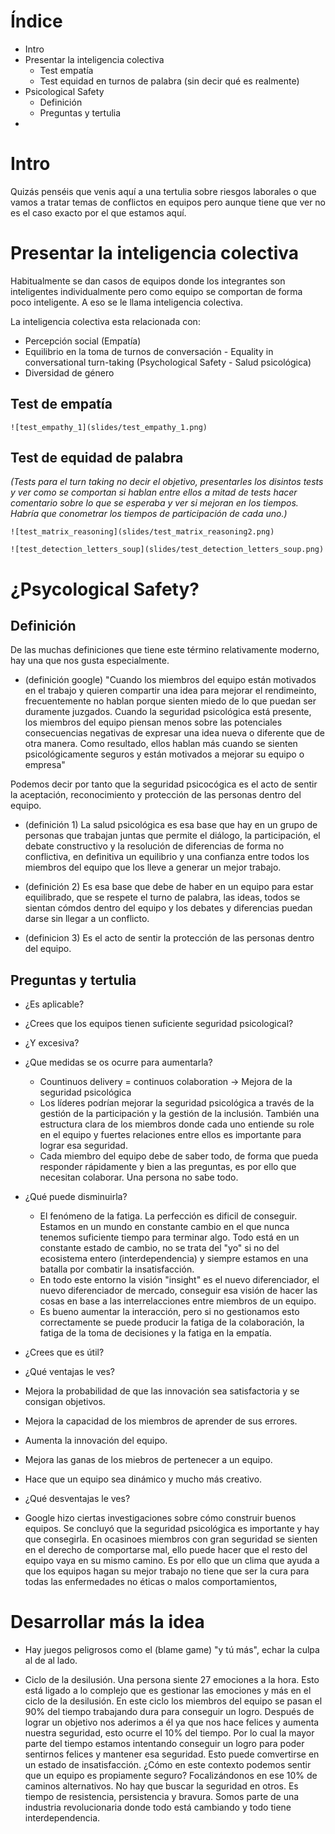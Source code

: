 Índice
========
- Intro
- Presentar la inteligencia colectiva
  - Test empatía
  - Test equidad en turnos de palabra (sin decir qué es realmente)
- Psicological Safety
  - Definición
  - Preguntas y tertulia
-    


Intro
======

Quizás penséis que venis aquí a una tertulia sobre riesgos laborales o que vamos a tratar temas de conflictos en equipos pero aunque tiene que ver no es el caso exacto por el que estamos aquí.

Presentar la inteligencia colectiva
=====================================

Habitualmente se dan casos de equipos donde los integrantes son inteligentes individualmente pero como equipo se comportan de forma poco inteligente. A eso se le llama inteligencia colectiva.

La inteligencia colectiva esta relacionada con:
  - Percepción social (Empatía)
  - Equilibrio en la toma de turnos de conversación - Equality in conversational turn-taking (Psychological Safety - Salud psicológica)
  - Diversidad de género

Test de empatía
-----------------

    ![test_empathy_1](slides/test_empathy_1.png)



Test de equidad de palabra
-------------------------

*(Tests para el turn taking no decir el objetivo, presentarles los disintos tests y ver como se comportan si hablan entre ellos a mitad de tests hacer comentario sobre lo que se esperaba y ver si mejoran en los tiempos. Habría que conometrar los tiempos de participación de cada uno.)*

    ![test_matrix_reasoning](slides/test_matrix_reasoning2.png)

    ![test_detection_letters_soup](slides/test_detection_letters_soup.png)



¿Psycological Safety?
=====================

Definición
-------------

De las muchas definiciones que tiene este término relativamente moderno, hay una que nos gusta especialmente.

- (definición google) "Cuando los miembros del equipo están motivados en el trabajo y quieren compartir una idea para mejorar el rendimeinto, frecuentemente no hablan porque sienten miedo de lo que puedan ser duramente juzgados. Cuando la seguridad psicológica está presente, los miembros del equipo piensan menos sobre las potenciales consecuencias negativas de expresar una idea nueva o diferente que de otra manera. Como resultado, ellos hablan más cuando se sienten psicológicamente seguros y están motivados a mejorar su equipo o empresa"

Podemos decir por tanto que la seguridad psicocógica es el acto de sentir la aceptación, reconocimiento y protección de las personas dentro del equipo.

- (definición 1) La salud psicológica es esa base que hay en un grupo de personas que trabajan juntas que permite el diálogo, la participación, el debate constructivo y la resolución de diferencias de forma no conflictiva, en definitiva un equilibrio y una confianza entre todos los miembros del equipo que los lleve a generar un mejor trabajo.

- (definición 2) Es esa base que debe de haber en un equipo para estar equilibrado, que se respete el turno de palabra, las ideas, todos se sientan cómdos dentro del equipo y los debates y diferencias puedan darse sin llegar a un conflicto.

- (definicion 3) Es el acto de sentir la protección de las personas dentro del equipo.


Preguntas y tertulia
----------------------

- ¿Es aplicable?

- ¿Crees que los equipos tienen suficiente seguridad psicological?

- ¿Y excesiva?

- ¿Que medidas se os ocurre para aumentarla?
  - Countinuos delivery = continuos colaboration -> Mejora de la seguridad psicológica
  - Los líderes podrían mejorar la seguridad psicológica a través de la gestión de la participación y la gestión de la inclusión. También una estructura clara de los miembros donde cada uno entiende su role en el equipo y fuertes relaciones entre ellos es importante para lograr esa seguridad.
  - Cada miembro del equipo debe de saber todo, de forma que pueda responder rápidamente y bien a las preguntas, es por ello que necesitan colaborar. Una persona no sabe todo.
  
- ¿Qué puede disminuirla?
  - El fenómeno de la fatiga. La perfección es dificil de conseguir. Estamos en un mundo en constante cambio en el que nunca tenemos suficiente tiempo para terminar algo. Todo está en un constante estado de cambio, no se trata del "yo" si no del ecosistema entero (interdependencia) y siempre estamos en una batalla por combatir la insatisfacción. 
  - En todo este entorno la visión "insight" es el nuevo diferenciador, el nuevo diferenciador de mercado, conseguir esa visión de hacer las cosas en base a las interrelacciones entre miembros de un equipo.
  - Es bueno aumentar la interacción, pero si no gestionamos esto correctamente se puede producir la fatiga de la colaboración, la fatiga de la toma de decisiones y la fatiga en la empatía.
- ¿Crees que es útil?

- ¿Qué ventajas le ves?
 - Mejora la probabilidad de que las innovación sea satisfactoria y se consigan objetivos.
 - Mejora la capacidad de los miembros de aprender de sus errores.
 - Aumenta la innovación del equipo.
 - Mejora las ganas de los miebros de pertenecer a un equipo.
 - Hace que un equipo sea dinámico y mucho más creativo.
 
- ¿Qué desventajas le ves?
 - Google hizo ciertas investigaciones sobre cómo construir buenos equipos. Se concluyó que la seguridad psicológica es importante y hay que consegirla. En ocasinoes miembros con gran seguridad se sienten en el derecho de comportarse mal, ello puede hacer que el resto del equipo vaya en su mismo camino. Es por ello que un clima que ayuda a que los equipos hagan su mejor trabajo no tiene que ser la cura para todas las enfermedades no éticas o malos comportamientos, 


Desarrollar más la idea
========================

- Hay juegos peligrosos como el (blame game) "y tú más", echar la culpa al de al lado.

- Ciclo de la desilusión. Una persona siente 27 emociones a la hora. Esto está ligado a lo complejo que es gestionar las emociones y más en el ciclo de la desilusión. En este ciclo los miembros del equipo se pasan el 90% del tiempo trabajando dura para conseguir un logro. Después de lograr un objetivo nos aderimos a él ya que nos hace felices y aumenta nuestra seguridad, esto ocurre el 10% del tiempo. Por lo cual la mayor parte del tiempo estamos intentando conseguir un logro para poder sentirnos felices y mantener esa seguridad. Esto puede comvertirse en un estado de insatisfacción. ¿Cómo en este contexto podemos sentir que un equipo es propiamente seguro? Focalizándonos en ese 10% de caminos alternativos.
No hay que buscar la seguridad en otros. Es tiempo de resistencia, persistencia y bravura. Somos parte de una industria revolucionaria donde todo está cambiando y todo tiene interdependencia.
